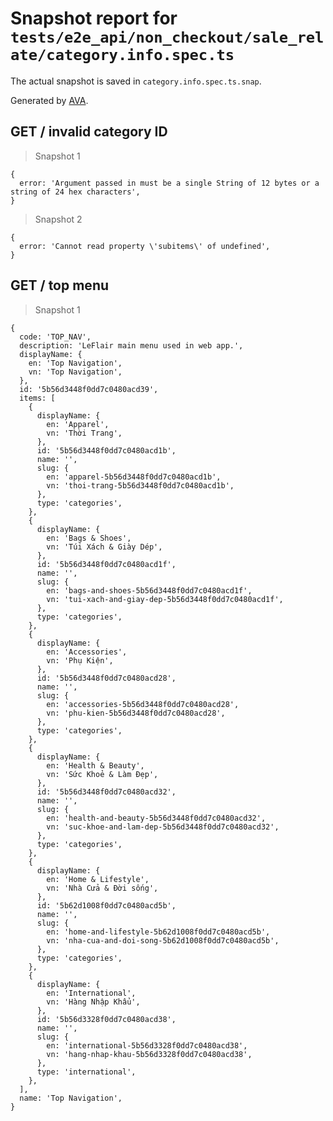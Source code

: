 # Snapshot report for `tests/e2e_api/non_checkout/sale_relate/category.info.spec.ts`

The actual snapshot is saved in `category.info.spec.ts.snap`.

Generated by [AVA](https://ava.li).

## GET / invalid category ID

> Snapshot 1

    {
      error: 'Argument passed in must be a single String of 12 bytes or a string of 24 hex characters',
    }

> Snapshot 2

    {
      error: 'Cannot read property \'subitems\' of undefined',
    }

## GET / top menu

> Snapshot 1

    {
      code: 'TOP_NAV',
      description: 'LeFlair main menu used in web app.',
      displayName: {
        en: 'Top Navigation',
        vn: 'Top Navigation',
      },
      id: '5b56d3448f0dd7c0480acd39',
      items: [
        {
          displayName: {
            en: 'Apparel',
            vn: 'Thời Trang',
          },
          id: '5b56d3448f0dd7c0480acd1b',
          name: '',
          slug: {
            en: 'apparel-5b56d3448f0dd7c0480acd1b',
            vn: 'thoi-trang-5b56d3448f0dd7c0480acd1b',
          },
          type: 'categories',
        },
        {
          displayName: {
            en: 'Bags & Shoes',
            vn: 'Túi Xách & Giày Dép',
          },
          id: '5b56d3448f0dd7c0480acd1f',
          name: '',
          slug: {
            en: 'bags-and-shoes-5b56d3448f0dd7c0480acd1f',
            vn: 'tui-xach-and-giay-dep-5b56d3448f0dd7c0480acd1f',
          },
          type: 'categories',
        },
        {
          displayName: {
            en: 'Accessories',
            vn: 'Phụ Kiện',
          },
          id: '5b56d3448f0dd7c0480acd28',
          name: '',
          slug: {
            en: 'accessories-5b56d3448f0dd7c0480acd28',
            vn: 'phu-kien-5b56d3448f0dd7c0480acd28',
          },
          type: 'categories',
        },
        {
          displayName: {
            en: 'Health & Beauty',
            vn: 'Sức Khoẻ & Làm Đẹp',
          },
          id: '5b56d3448f0dd7c0480acd32',
          name: '',
          slug: {
            en: 'health-and-beauty-5b56d3448f0dd7c0480acd32',
            vn: 'suc-khoe-and-lam-dep-5b56d3448f0dd7c0480acd32',
          },
          type: 'categories',
        },
        {
          displayName: {
            en: 'Home & Lifestyle',
            vn: 'Nhà Cửa & Đời sống',
          },
          id: '5b62d1008f0dd7c0480acd5b',
          name: '',
          slug: {
            en: 'home-and-lifestyle-5b62d1008f0dd7c0480acd5b',
            vn: 'nha-cua-and-doi-song-5b62d1008f0dd7c0480acd5b',
          },
          type: 'categories',
        },
        {
          displayName: {
            en: 'International',
            vn: 'Hàng Nhập Khẩu',
          },
          id: '5b56d3328f0dd7c0480acd38',
          name: '',
          slug: {
            en: 'international-5b56d3328f0dd7c0480acd38',
            vn: 'hang-nhap-khau-5b56d3328f0dd7c0480acd38',
          },
          type: 'international',
        },
      ],
      name: 'Top Navigation',
    }
